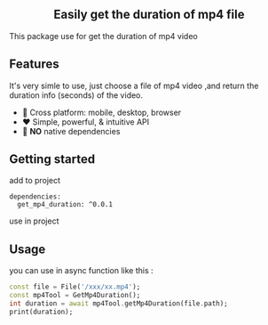 <h2 align="center">Easily get the duration of mp4 file</h2>
This package use for get the duration of mp4 video

## Features

It's very simle to use, just choose a file of mp4 video ,and return the duration info (seconds) of the video. 
- 🚀 Cross platform: mobile, desktop, browser
- ❤️ Simple, powerful, & intuitive API
- 🎈 **NO** native dependencies

## Getting started
add to project 
```
dependencies:
  get_mp4_duration: ^0.0.1

```

use in project


## Usage

you can use in async function like this :

```dart
const file = File('/xxx/xx.mp4');
const mp4Tool = GetMp4Duration();
int duration = await mp4Tool.getMp4Duration(file.path);
print(duration);
```

